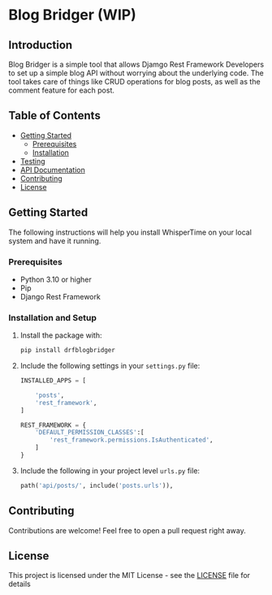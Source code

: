 # Blog Bridger (WIP)

## Introduction

Blog Bridger is a simple tool that allows Djamgo Rest Framework Developers to set up a simple blog API without worrying about the underlying code. The tool takes care of things like CRUD operations for blog posts, as well as the comment feature for each post.

## Table of Contents

- [Getting Started](#getting-started)
    - [Prerequisites](#prerequisites)
    - [Installation](#Installation-and-Setup)
- [Testing](#testing)
- [API Documentation](docs/api_docs.md)
- [Contributing](#contributing)
- [License](#license)

## Getting Started

The following instructions will help you install WhisperTime on your local system and have it running.

### Prerequisites

- Python 3.10 or higher
- Pip
- Django Rest Framework

### Installation and Setup
1. Install the package with:

    ```bash
    pip install drfblogbridger
    ```

2. Include the following settings in your `settings.py` file:
    ```python
    INSTALLED_APPS = [

        'posts',
        'rest_framework',
    ]

    REST_FRAMEWORK = {
        'DEFAULT_PERMISSION_CLASSES':[
            'rest_framework.permissions.IsAuthenticated',
        ]
    }
    ```
3. Include the following in your project level `urls.py` file:
    ```python
    path('api/posts/', include('posts.urls')),
    ```

<!-- 1. Clone the repository

```
git clone https://github.com/ade555/WhisperTime.git
```

2. Change directory to the project folder

```
cd WhisperTime
```

3. Create a virtual environment
```
python -m venv env
```

4. Install the project dependencies into your virtual environment

```
pip install -r requirements.txt
```

5. Generate a new secret key

```
python secret_key.py
```

6. Create an environment variable (`.env` file) and include the necessary information from the `.env_sample` file

7. Open your CLI and start the project

```
python manage.py runserer
``` -->

## Contributing

Contributions are welcome! Feel free to open a pull request right away.

## License

This project is licensed under the MIT License - see the [LICENSE](LICENSE) file for details
